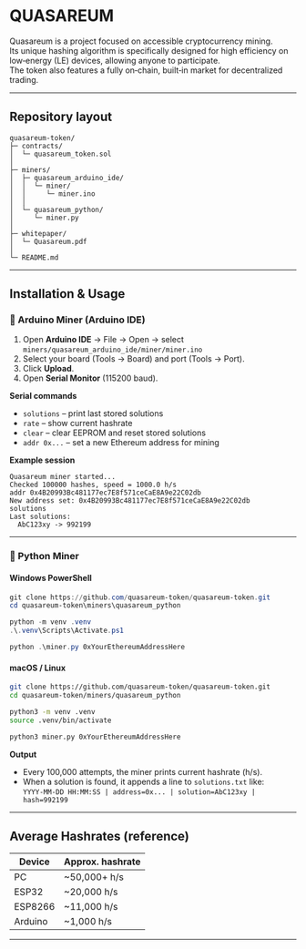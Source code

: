# QUASAREUM

Quasareum is a project focused on accessible cryptocurrency mining.  
Its unique hashing algorithm is specifically designed for high efficiency on low‑energy (LE) devices, allowing anyone to participate.  
The token also features a fully on‑chain, built‑in market for decentralized trading.

---

## Repository layout

```
quasareum-token/
├─ contracts/
│  └─ quasareum_token.sol
│
├─ miners/
│  ├─ quasareum_arduino_ide/
│  │  └─ miner/
│  │     └─ miner.ino
│  │
│  └─ quasareum_python/
│     └─ miner.py
│
├─ whitepaper/
│  └─ Quasareum.pdf
│
└─ README.md
```

---

## Installation & Usage

### 🔹 Arduino Miner (Arduino IDE)

1. Open **Arduino IDE** → File → Open → select  
   `miners/quasareum_arduino_ide/miner/miner.ino`
2. Select your board (Tools → Board) and port (Tools → Port).
3. Click **Upload**.
4. Open **Serial Monitor** (115200 baud).

**Serial commands**
- `solutions` – print last stored solutions
- `rate` – show current hashrate
- `clear` – clear EEPROM and reset stored solutions
- `addr 0x...` – set a new Ethereum address for mining

**Example session**
```
Quasareum miner started...
Checked 100000 hashes, speed = 1000.0 h/s
addr 0x4B20993Bc481177ec7E8f571ceCaE8A9e22C02db
New address set: 0x4B20993Bc481177ec7E8f571ceCaE8A9e22C02db
solutions
Last solutions:
  AbC123xy -> 992199
```

---

### 🔹 Python Miner

#### Windows PowerShell

```powershell
git clone https://github.com/quasareum-token/quasareum-token.git
cd quasareum-token\miners\quasareum_python

python -m venv .venv
.\.venv\Scripts\Activate.ps1

python .\miner.py 0xYourEthereumAddressHere
```

#### macOS / Linux

```bash
git clone https://github.com/quasareum-token/quasareum-token.git
cd quasareum-token/miners/quasareum_python

python3 -m venv .venv
source .venv/bin/activate

python3 miner.py 0xYourEthereumAddressHere
```

**Output**
- Every 100,000 attempts, the miner prints current hashrate (h/s).
- When a solution is found, it appends a line to `solutions.txt` like:  
  `YYYY-MM-DD HH:MM:SS | address=0x... | solution=AbC123xy | hash=992199`

---

## Average Hashrates (reference)

| Device  | Approx. hashrate |
|--------|-------------------|
| PC     | ~50,000+ h/s      |
| ESP32  | ~20,000 h/s       |
| ESP8266| ~11,000 h/s       |
| Arduino| ~1,000 h/s        |

---
